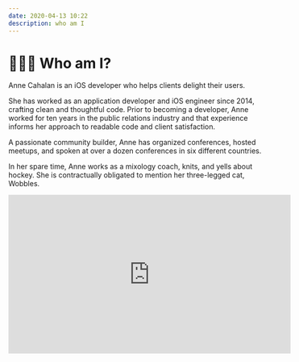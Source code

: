 ```yaml
---
date: 2020-04-13 10:22
description: who am I
---
```

# 👩🏼‍💻 Who am I?

Anne Cahalan is an iOS developer who helps clients delight their users. 

She has worked as an application developer and iOS engineer since 2014, crafting clean and thoughtful code. Prior to becoming a developer, Anne worked for ten years in the public relations industry and that experience informs her approach to readable code and client satisfaction. 

A passionate community builder, Anne has organized conferences, hosted meetups, and spoken at over a dozen conferences in six different countries. 

In her spare time, Anne works as a mixology coach, knits, and yells about hockey. She is contractually obligated to mention her three-legged cat, Wobbles.  

<iframe width="560" height="315" src="https://www.youtube.com/embed/8fjgreqmzQQ" frameborder="0" allow="accelerometer; autoplay; encrypted-media; gyroscope; picture-in-picture" allowfullscreen></iframe>
